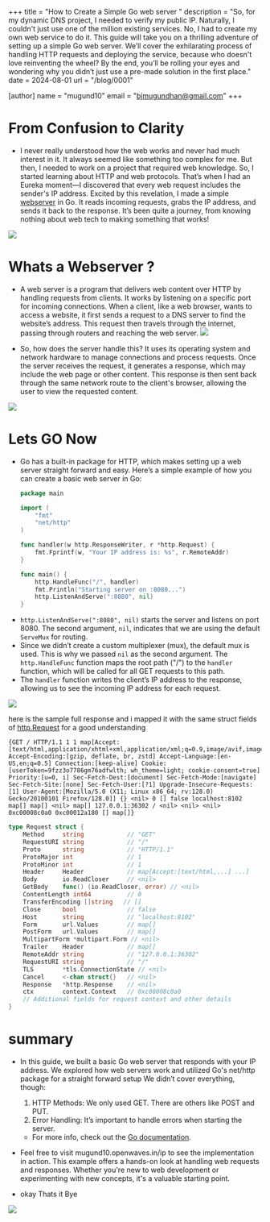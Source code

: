 +++
title = "How to Create a Simple Go web server "
description = "So, for my dynamic DNS project, I needed to verify my public IP. Naturally, I couldn't just use one of the million existing services. No, I had to create my own web service to do it. This guide will take you on a thrilling adventure of setting up a simple Go web server. We’ll cover the exhilarating process of handling HTTP requests and deploying the service, because who doesn't love reinventing the wheel? By the end, you’ll be rolling your eyes and wondering why you didn’t just use a pre-made solution in the first place."
date = 2024-08-01
url = "/blog/0001"

[author]
name = "mugund10"
email = "bjmugundhan@gmail.com"
+++


# From Confusion to Clarity

*   I never really understood how the web works and never had much interest in it. It always seemed like something too complex for me. But then, I needed to work on a project that required web knowledge. So, I started learning about HTTP and web protocols. That’s when I had an Eureka moment—I discovered that every web request includes the sender's IP address. Excited by this revelation, I made a simple [webserver](https://mugund10.openwaves.in/ip) in Go. It reads incoming requests, grabs the IP address, and sends it back to the response. It’s been quite a journey, from knowing nothing about web tech to making something that works!

![](https://media3.giphy.com/media/v1.Y2lkPTc5MGI3NjExOHJkNGlzZW4zYzFhbGo2a210aHYzdHB4b3pld3Bzb2UzaTZvaXhocSZlcD12MV9pbnRlcm5hbF9naWZfYnlfaWQmY3Q9Zw/IwTWTsUzmIicM/giphy.webp)


# Whats a Webserver ?

*   A web server is a program that delivers web content over HTTP by handling requests from clients. It works by listening on a specific port for incoming connections. When a client, like a web browser, wants to access a website, it first sends a request to a DNS server to find the website’s address. This request then travels through the internet, passing through routers and reaching the web server.
![](https://media4.giphy.com/media/v1.Y2lkPTc5MGI3NjExa20zcGE2Z3Q1cDBkN2FkbjM0dnYzdG84aHFldnV0b2k3Y3Z3NGgzeiZlcD12MV9pbnRlcm5hbF9naWZfYnlfaWQmY3Q9Zw/d2BCGOX8usZK0zdxw5/giphy.webp)

*   So, how does the server handle this? It uses its operating system and network hardware to manage connections and process requests. Once the server receives the request, it generates a response, which may include the web page or other content. This response is then sent back through the same network route to the client's browser, allowing the user to view the requested content.

![](https://media0.giphy.com/media/v1.Y2lkPTc5MGI3NjExNnJ2ZXhwZmYycDc4dzM4Y21zejNyMm15bjQyZTg5NmptYmRtMWI3bSZlcD12MV9pbnRlcm5hbF9naWZfYnlfaWQmY3Q9Zw/AqV8uSb8ptxyo7Wyog/giphy.webp)

#   Lets GO Now

*   Go has a built-in package for HTTP, which makes setting up a web server straight forward and easy. Here’s a simple example of how you can create a basic web server in Go:

    ```GO
    package main

    import (
        "fmt"
        "net/http"
    )

    func handler(w http.ResponseWriter, r *http.Request) {
        fmt.Fprintf(w, "Your IP address is: %s", r.RemoteAddr)
    }

    func main() {
        http.HandleFunc("/", handler)
        fmt.Println("Starting server on :8080...")
        http.ListenAndServe(":8080", nil)
    }

    ```

- `http.ListenAndServe(":8080", nil)` starts the server and listens on port 8080. The second argument, `nil`, indicates that we are using the default `ServeMux` for routing.
- Since we didn’t create a custom multiplexer (mux), the default mux is used. This is why we passed `nil` as the second argument. The `http.HandleFunc` function maps the root path ("/") to the `handler` function, which will be called for all GET requests to this path.
- The `handler` function writes the client’s IP address to the response, allowing us to see the incoming IP address for each request.

![](https://media4.giphy.com/media/v1.Y2lkPTc5MGI3NjExc2lpZ2s0cHplM2syYTg1cmg3ajA2ZnNoaDNrYmNmNXB3YXIzdHBiOCZlcD12MV9pbnRlcm5hbF9naWZfYnlfaWQmY3Q9Zw/U634xW7LKU0sU/giphy.webp)



here is the sample full response and i mapped it with the same struct fields of [http.Request](https://pkg.go.dev/net/http#Request) for a good understanding
```
{GET / HTTP/1.1 1 1 map[Accept:[text/html,application/xhtml+xml,application/xml;q=0.9,image/avif,image/webp,image/png,image/svg+xml,*/*;q=0.8] Accept-Encoding:[gzip, deflate, br, zstd] Accept-Language:[en-US,en;q=0.5] Connection:[keep-alive] Cookie:[userToken=9fzz3o7786gm76adfwlth; wh_theme=light; cookie-consent=true] Priority:[u=0, i] Sec-Fetch-Dest:[document] Sec-Fetch-Mode:[navigate] Sec-Fetch-Site:[none] Sec-Fetch-User:[?1] Upgrade-Insecure-Requests:[1] User-Agent:[Mozilla/5.0 (X11; Linux x86_64; rv:128.0) Gecko/20100101 Firefox/128.0]] {} <nil> 0 [] false localhost:8102 map[] map[] <nil> map[] 127.0.0.1:36302 / <nil> <nil> <nil> 0xc00008c0a0 0xc00012a180 [] map[]}
``` 


```GO
type Request struct {
    Method     string            // "GET"
    RequestURI string            // "/"
    Proto      string            // "HTTP/1.1"
    ProtoMajor int               // 1
    ProtoMinor int               // 1
    Header     Header            // map[Accept:[text/html,...] ...]
    Body       io.ReadCloser     // <nil>
    GetBody    func() (io.ReadCloser, error) // <nil>
    ContentLength int64          // 0
    TransferEncoding []string   // []
    Close      bool              // false
    Host       string            // "localhost:8102"
    Form       url.Values        // map[]
    PostForm   url.Values        // map[]
    MultipartForm *multipart.Form // <nil>
    Trailer    Header            // map[]
    RemoteAddr string            // "127.0.0.1:36302"
    RequestURI string            // "/"
    TLS        *tls.ConnectionState // <nil>
    Cancel     <-chan struct{}   // <nil>
    Response   *http.Response    // <nil>
    ctx        context.Context   // 0xc00008c0a0
    // Additional fields for request context and other details
}
```

#   summary

-   In this guide, we built a basic Go web server that responds with your IP address. We explored how web servers work and utilized Go's net/http package for a straight forward setup We didn’t cover everything, though:

    1.  HTTP Methods: We only used GET. There are others like POST and PUT.
    2.  Error Handling: It’s important to handle errors when starting the server.
    -   For more info, check out the [Go documentation](https://go.dev/doc/).

-   Feel free to visit mugund10.openwaves.in/ip to see the implementation in action. This example offers a hands-on look at handling web requests and responses. Whether you're new to web development or experimenting with new concepts, it's a valuable starting point.

- okay Thats it Bye

![](https://media0.giphy.com/media/v1.Y2lkPTc5MGI3NjExem55MWtqamJ2dzFxczN4bTl5NzY3ZHM0ODVzZGpiejl0OHA5d2loMyZlcD12MV9pbnRlcm5hbF9naWZfYnlfaWQmY3Q9Zw/w89ak63KNl0nJl80ig/giphy.webp)